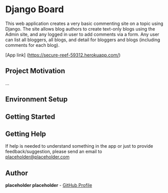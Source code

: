 # Django Board
This web application creates a very basic commenting site on a topic using Django. The site allows blog authors to create text-only blogs using the Admin site, and any logged in user to add comments via a form. Any user can list all bloggers, all blogs, and detail for bloggers and blogs (including comments for each blog).

[App link] (https://secure-reef-59312.herokuapp.com/)

## Project Motivation
...

## Environment Setup

## Getting Started

## Getting Help
If help is needed to understand something in the app or just to provide feedback/suggestion, please send an email to placeholder@placeholder.com

## Author

**placeholder placeholder** - [GitHub Profile](https://github.com/placeholder)
